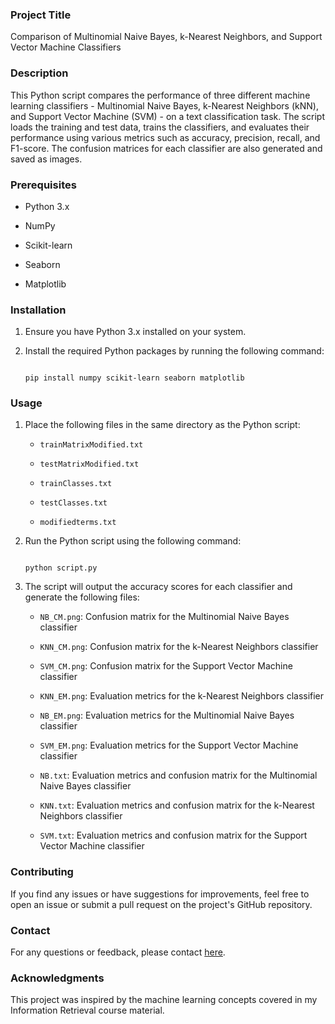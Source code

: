   

### Project Title 

Comparison of Multinomial Naive Bayes, k-Nearest Neighbors, and Support Vector Machine Classifiers 

  

### Description 

This Python script compares the performance of three different machine learning classifiers - Multinomial Naive Bayes, k-Nearest Neighbors (kNN), and Support Vector Machine (SVM) - on a text classification task. The script loads the training and test data, trains the classifiers, and evaluates their performance using various metrics such as accuracy, precision, recall, and F1-score. The confusion matrices for each classifier are also generated and saved as images. 

  

### Prerequisites 

- Python 3.x 

- NumPy 

- Scikit-learn 

- Seaborn 

- Matplotlib 

  

### Installation 

1. Ensure you have Python 3.x installed on your system. 

2. Install the required Python packages by running the following command: 

   ``` 

   pip install numpy scikit-learn seaborn matplotlib 

   ``` 

  

### Usage 

1. Place the following files in the same directory as the Python script: 

   - `trainMatrixModified.txt` 

   - `testMatrixModified.txt` 

   - `trainClasses.txt` 

   - `testClasses.txt` 

   - `modifiedterms.txt` 

2. Run the Python script using the following command: 

   ``` 

   python script.py 

   ``` 

3. The script will output the accuracy scores for each classifier and generate the following files: 

   - `NB_CM.png`: Confusion matrix for the Multinomial Naive Bayes classifier 

   - `KNN_CM.png`: Confusion matrix for the k-Nearest Neighbors classifier 

   - `SVM_CM.png`: Confusion matrix for the Support Vector Machine classifier 

   - `KNN_EM.png`: Evaluation metrics for the k-Nearest Neighbors classifier 

   - `NB_EM.png`: Evaluation metrics for the Multinomial Naive Bayes classifier 

   - `SVM_EM.png`: Evaluation metrics for the Support Vector Machine classifier 

   - `NB.txt`: Evaluation metrics and confusion matrix for the Multinomial Naive Bayes classifier 

   - `KNN.txt`: Evaluation metrics and confusion matrix for the k-Nearest Neighbors classifier 

   - `SVM.txt`: Evaluation metrics and confusion matrix for the Support Vector Machine classifier 

  


  

### Contributing 

If you find any issues or have suggestions for improvements, feel free to open an issue or submit a pull request on the project's GitHub repository. 

  



  

### Contact 

For any questions or feedback, please contact [here](srkprasadchangala@gmail.com). 

  

### Acknowledgments 

This project was inspired by the machine learning concepts covered in my Information Retrieval course material. 
